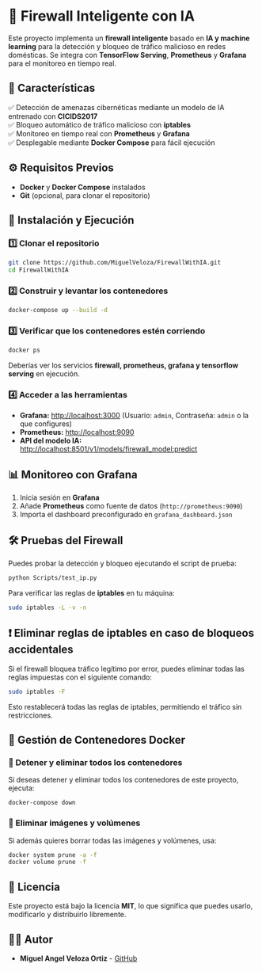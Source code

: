 # 🚀 Firewall Inteligente con IA  

Este proyecto implementa un **firewall inteligente** basado en **IA y machine learning** para la detección y bloqueo de tráfico malicioso en redes domésticas. Se integra con **TensorFlow Serving**, **Prometheus** y **Grafana** para el monitoreo en tiempo real.  

## 📌 Características  
✅ Detección de amenazas cibernéticas mediante un modelo de IA entrenado con **CICIDS2017**  
✅ Bloqueo automático de tráfico malicioso con **iptables**  
✅ Monitoreo en tiempo real con **Prometheus** y **Grafana**  
✅ Desplegable mediante **Docker Compose** para fácil ejecución  

## ⚙️ Requisitos Previos  
- **Docker** y **Docker Compose** instalados  
- **Git** (opcional, para clonar el repositorio)  

## 🚀 Instalación y Ejecución  

### 1️⃣ Clonar el repositorio  
```bash
git clone https://github.com/MiguelVeloza/FirewallWithIA.git
cd FirewallWithIA
```

### 2️⃣ Construir y levantar los contenedores  
```bash
docker-compose up --build -d
```

### 3️⃣ Verificar que los contenedores estén corriendo  
```bash
docker ps
```
Deberías ver los servicios **firewall, prometheus, grafana y tensorflow serving** en ejecución.  

### 4️⃣ Acceder a las herramientas  
- **Grafana:** [http://localhost:3000](http://localhost:3000) (Usuario: `admin`, Contraseña: `admin` o la que configures)  
- **Prometheus:** [http://localhost:9090](http://localhost:9090)  
- **API del modelo IA:** [http://localhost:8501/v1/models/firewall_model:predict](http://localhost:8501/v1/models/firewall_model:predict)  

## 📊 Monitoreo con Grafana  
1. Inicia sesión en **Grafana**  
2. Añade **Prometheus** como fuente de datos (`http://prometheus:9090`)  
3. Importa el dashboard preconfigurado en `grafana_dashboard.json`  

## 🛠️ Pruebas del Firewall  
Puedes probar la detección y bloqueo ejecutando el script de prueba:  
```bash
python Scripts/test_ip.py
```
Para verificar las reglas de **iptables** en tu máquina:  
```bash
sudo iptables -L -v -n
```
## ❗ Eliminar reglas de iptables en caso de bloqueos accidentales

Si el firewall bloquea tráfico legítimo por error, puedes eliminar todas las reglas impuestas con el siguiente comando:
```bash
sudo iptables -F
```
Esto restablecerá todas las reglas de iptables, permitiendo el tráfico sin restricciones.
## 🐳 Gestión de Contenedores Docker
### 🔄 Detener y eliminar todos los contenedores

Si deseas detener y eliminar todos los contenedores de este proyecto, ejecuta:
```bash
docker-compose down
```

### 🚨 Eliminar imágenes y volúmenes

Si además quieres borrar todas las imágenes y volúmenes, usa:
```bash
docker system prune -a -f
docker volume prune -f
```

## 📜 Licencia  
Este proyecto está bajo la licencia **MIT**, lo que significa que puedes usarlo, modificarlo y distribuirlo libremente.  

## 👨‍💻 Autor  
- **Miguel Angel Veloza Ortiz** - [GitHub](https://github.com/MiguelVeloza)  
